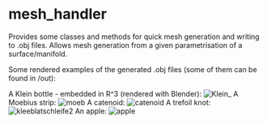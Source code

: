# mesh_handler

Provides some classes and methods for quick mesh generation and writing to .obj files.
Allows mesh generation from a given parametrisation of a surface/manifold.

Some rendered examples of the generated .obj files (some of them can be found in /out):

A Klein bottle - embedded in R^3 (rendered with Blender):
![Klein_](https://user-images.githubusercontent.com/80098282/125983125-9538f737-3db1-483c-8ea5-1a3f3a6eb64b.png)
A Moebius strip:
![moeb](https://user-images.githubusercontent.com/80098282/125702241-6d739ab7-56e2-4c67-9e19-88266c3e9129.jpg)
A catenoid:
![catenoid](https://user-images.githubusercontent.com/80098282/125702393-b42d5fa6-4263-49c6-a5db-7becf67bd257.jpg)
A trefoil knot:
![kleeblatschleife2](https://user-images.githubusercontent.com/80098282/125701964-b2c0f171-08d4-4415-be75-f29c0b15e105.jpg)
An apple:
![apple](https://user-images.githubusercontent.com/80098282/125702158-078df84f-e50b-4f91-a5ed-ebc6c2c414e1.jpg)
